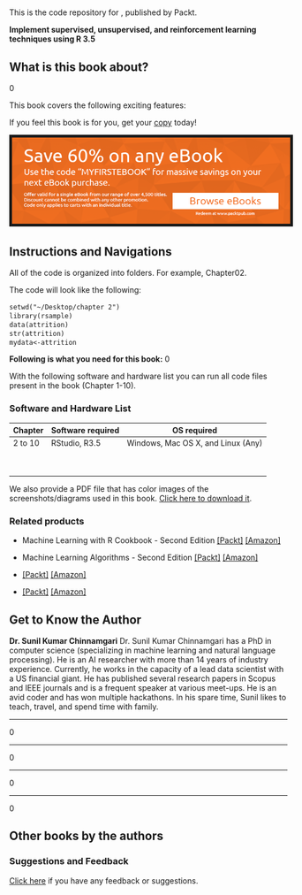 # 

<a href="https://www.amazon.in/Machine-Learning-Projects-unsupervised-reinforcement/dp/1789807948/ref=sr_1_1?ie=UTF8&qid=1548669750&sr=8-1&keywords=r+machine+learning+by+sunil&utm_source=github&utm_medium=repository&utm_campaign="><img src="" alt="" height="256px" align="right"></a>

This is the code repository for [](https://www.amazon.in/Machine-Learning-Projects-unsupervised-reinforcement/dp/1789807948/ref=sr_1_1?ie=UTF8&qid=1548669750&sr=8-1&keywords=r+machine+learning+by+sunil&utm_source=github&utm_medium=repository&utm_campaign=), published by Packt.

**Implement supervised, unsupervised, and reinforcement learning techniques using R 3.5**

## What is this book about?
0

This book covers the following exciting features:


If you feel this book is for you, get your [copy](https://www.amazon.com/dp/1-789-80794-8) today!

<a href="https://www.packtpub.com/?utm_source=github&utm_medium=banner&utm_campaign=GitHubBanner"><img src="https://raw.githubusercontent.com/PacktPublishing/GitHub/master/GitHub.png" 
alt="https://www.packtpub.com/" border="5" /></a>

## Instructions and Navigations
All of the code is organized into folders. For example, Chapter02.

The code will look like the following:
```
setwd("~/Desktop/chapter 2")
library(rsample)
data(attrition)
str(attrition)
mydata<-attrition
```

**Following is what you need for this book:**
0

With the following software and hardware list you can run all code files present in the book (Chapter 1-10).
### Software and Hardware List
| Chapter | Software required | OS required |
| -------- | ------------------------------------ | ----------------------------------- |
| 2 to 10 | RStudio, R3.5 | Windows, Mac OS X, and Linux (Any) |
|  |  |  |
|  |  |  |
|  |  |  |
|  |  |  |
|  |  |  |
|  |  |  |
|  |  |  |
|  |  |  |
|  |  |  |

We also provide a PDF file that has color images of the screenshots/diagrams used in this book. [Click here to download it](https://www.packtpub.com/sites/default/files/downloads/Bookname_ColorImages.pdf).

### Related products
* Machine Learning with R Cookbook - Second Edition [[Packt]](https://www.packtpub.com/big-data-and-business-intelligence/machine-learning-r-cookbook-second-edition?utm_source=github&utm_medium=repository&utm_campaign=9781787284395 ) [[Amazon]](https://www.amazon.com/dp/1-787-28439-5)

* Machine Learning Algorithms - Second Edition [[Packt]](https://www.packtpub.com/big-data-and-business-intelligence/machine-learning-algorithms-second-edition?utm_source=github&utm_medium=repository&utm_campaign=9781789347999 ) [[Amazon]](https://www.amazon.com/dp/1-789-34799-8)

*  [[Packt]]() [[Amazon]](https://www.amazon.com/dp/)

*  [[Packt]]() [[Amazon]](https://www.amazon.com/dp/)

## Get to Know the Author
**Dr. Sunil Kumar Chinnamgari**
Dr. Sunil Kumar Chinnamgari has a PhD in computer science (specializing in machine learning and natural language processing). He is an AI researcher with more than 14 years of industry experience. Currently, he works in the capacity of a lead data scientist with a US financial giant. He has published several research papers in Scopus and IEEE journals and is a frequent speaker at various meet-ups. He is an avid coder and has won multiple hackathons. In his spare time, Sunil likes to teach, travel, and spend time with family.

****
0

****
0

****
0

****
0

## Other books by the authors
[]()

[]()

[]()

[]()

[]()

### Suggestions and Feedback
[Click here](https://docs.google.com/forms/d/e/1FAIpQLSdy7dATC6QmEL81FIUuymZ0Wy9vH1jHkvpY57OiMeKGqib_Ow/viewform) if you have any feedback or suggestions.



